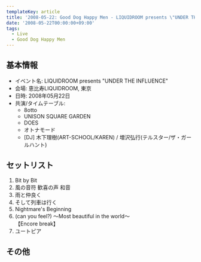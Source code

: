 ```yaml
---
templateKey: article
title: '2008-05-22: Good Dog Happy Men - LIQUIDROOM presents \"UNDER THE INFLUENCE\" at 恵比寿LIQUIDROOM'
date: '2008-05-22T00:00:00+09:00'
tags:
  - Live
  - Good Dog Happy Men
---
```

## 基本情報

* イベント名: LIQUIDROOM presents "UNDER THE INFLUENCE"
* 会場: 恵比寿LIQUIDROOM, 東京
* 日時: 2008年05月22日
* 共演/タイムテーブル:
  * 8otto
  * UNISON SQUARE GARDEN
  * DOES
  * オトナモード
  * [DJ] 木下理樹(ART-SCHOOL/KAREN) / 増沢弘行(テルスター/ザ・ガールハント)


## セットリスト

1. Bit by Bit
1. 風の音符 歓喜の声 和音
1. 雨と仲良く
1. そして列車は行く
1. Nightmare's Beginning
1. (can you feel?) ～Most beautiful in the world～<br>
  【Encore break】
1. ユートピア

## その他


